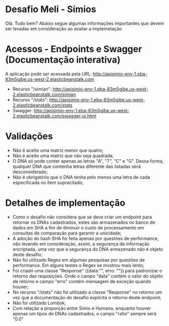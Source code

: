 # Desafio Meli - Símios

Olá. Tudo bem? Abaixo segue algumas informações importantes que devem ser levadas em consideração ao avaliar a implemetação

# Acessos - Endpoints e Swagger (Documentação interativa)

A aplicação pode ser acessada pela URL: http://apisimio-env-1.eba-83m5gjbe.us-west-2.elasticbeanstalk.com

* Recurso "/simian": http://apisimio-env-1.eba-83m5gjbe.us-west-2.elasticbeanstalk.com/simian
* Recurso "/stats": http://apisimio-env-1.eba-83m5gjbe.us-west-2.elasticbeanstalk.com/stats
* Swagger: http://apisimio-env-1.eba-83m5gjbe.us-west-2.elasticbeanstalk.com/swagger-ui.html


# Validações

* Não é aceito uma matriz menor que quatro;
* Não é aceito uma matriz que não seja quadrada;
* O DNA só pode conter apenas as letras "A", "T", "C" e "G". Dessa forma, qualquer DNA que contenha letras diferente das listadas será desconsiderado;
* Não é obrigatório que o DNA tenha pelo menos uma letra de cada especificada no ítem supracitado;


# Detalhes de implementação

* Como o desafio não considera que se deve criar um endpoint para retornar os DNAs cadastrados, estes são armazenados no banco de dados em SHA a fim de diminuir o custo de processamento em consultas de comparação para garantir a unicidade;
* A adoção do hash SHA foi feita apenas por questões de performance, não levando em consideração, assim, a segurança da informação encriptada, uma vez que a segurança do DNA armazenado não é objeto deste desafio; 
* Não foi utilizado Regex em algumas pesquisas por questões de performance. Em alguns testes o Regex se mostrou mais lento;
* Foi criado uma classe "Response" ({data:"", erro: ""}) para padronizar o retorno das requisições. Onde o campo "data" contém o valor do objeto de retorno e campo "erro" contém mensagem de exceção quando houver;
* No recurso "/stats" não foi utilizado a classe "Response" no retorno um vez que a documentação do desafio explicita o retorno deste endpoint;
* Não foi utilizado Lombok;
* Com relação a proporção entre Símio e Humano, enquanto houver apenas um tipos de DNAs cadastrados, o campo "ratio" sempre será "0.0"